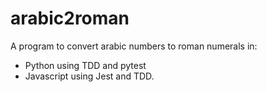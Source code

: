 # arabic2roman
A program to convert arabic numbers to roman numerals in:
- Python using TDD and pytest
- Javascript using Jest and TDD.
